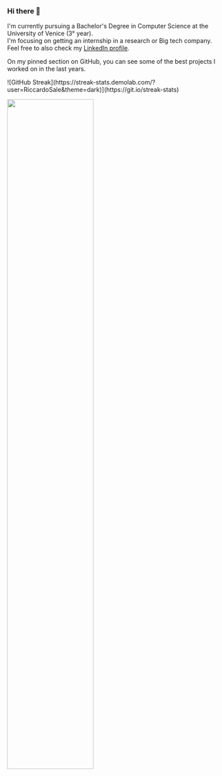 ### Hi there 👋

I'm currently pursuing a Bachelor's Degree in Computer Science at the University of Venice (3° year). <br>
I'm focusing on getting an internship in a research or Big tech company. <br>
Feel free to also check my [LinkedIn profile](https://www.linkedin.com/in/riccardo-sale/). <br>

On my pinned section on GitHub, you can see some of the best projects I worked on in the last years. <br>
<!--[![Anurag's GitHub stats](https://github-readme-stats.vercel.app/api?username=RiccardoSale)](https://github.com/anuraghazra/github-readme-stats)-->
<p align="left">
</p>

<p align="left">
  <!--<img 
    width="49%"
    src="https://github-readme-stats.vercel.app/api?username=RiccardoSale&count_private=true&show_icons=true&count_private=true&include_all_commits=true&theme=radical"
  />  -->
![GitHub Streak](https://streak-stats.demolab.com/?user=RiccardoSale&theme=dark)](https://git.io/streak-stats)

</p>

<p align="left">
  <img width="63%" src='https://svgshare.com/i/_Tx.svg' title='' />
  <!--<img width="35%" src="https://github-readme-stats.vercel.app/api/top-langs/?username=RiccardoSale&hide=Css,SCSS&layout=compact&theme=radical" /> -->
</p>
